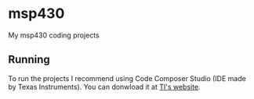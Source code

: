 # msp430
My msp430 coding projects

## Running
To run the projects I recommend using Code Composer Studio (IDE made by Texas Instruments). You can donwload it at
 [TI's website](https://www.ti.com/tool/CCSTUDIO).
